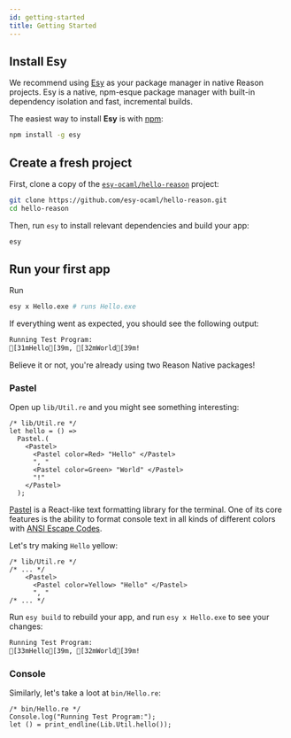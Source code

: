```yaml
---
id: getting-started
title: Getting Started
---
```


## Install Esy
We recommend using [Esy](https://esy.sh) as your package manager in native Reason projects. Esy is a native, npm-esque package manager with built-in dependency isolation and fast, incremental builds.

The easiest way to install **Esy** is with [npm](https://nodejs.org):

```sh
npm install -g esy
```

## Create a fresh project

First, clone a copy of the [`esy-ocaml/hello-reason`](https://github.com/esy-ocaml/hello-reason.git) project:
```sh
git clone https://github.com/esy-ocaml/hello-reason.git
cd hello-reason
```

Then, run `esy` to install relevant dependencies and build your app:
```sh
esy
```

## Run your first app

Run
```sh
esy x Hello.exe # runs Hello.exe
```

If everything went as expected, you should see the following output:
```sh
Running Test Program:
[31mHello[39m, [32mWorld[39m!
```

Believe it or not, you're already using two Reason Native packages!

### Pastel

Open up `lib/Util.re` and you might see something interesting:

```re
/* lib/Util.re */
let hello = () =>
  Pastel.(
    <Pastel>
      <Pastel color=Red> "Hello" </Pastel>
      ", "
      <Pastel color=Green> "World" </Pastel>
      "!"
    </Pastel>
  );
```

[Pastel](./pastel/index.md) is a React-like text formatting library for the terminal. One of its core features is the ability to format console text in all kinds of different colors with [ANSI Escape Codes](https://en.wikipedia.org/wiki/ANSI_escape_code#Colors).

Let's try making `Hello` yellow:

```re
/* lib/Util.re */
/* ... */
    <Pastel>
      <Pastel color=Yellow> "Hello" </Pastel>
      ", "
/* ... */
```

Run `esy build` to rebuild your app, and run `esy x Hello.exe` to see your changes:

```sh
Running Test Program:
[33mHello[39m, [32mWorld[39m!
```

### Console

Similarly, let's take a loot at `bin/Hello.re`:

```re
/* bin/Hello.re */
Console.log("Running Test Program:");
let () = print_endline(Lib.Util.hello());
```
